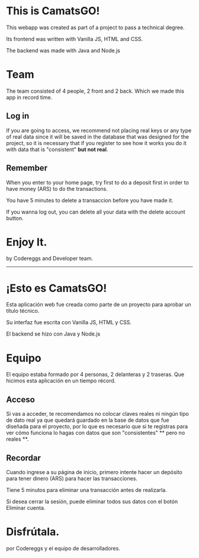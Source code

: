 # This is CamatsGO!

This webapp was created as part of a project to pass a technical degree.

Its frontend was written with Vanilla JS, HTML and CSS.

The backend was made with Java and Node.js

# Team

The team consisted of 4 people, 2 front and 2 back. Which we made this app in record time.

## Log in

If you are going to access, we recommend not placing real keys or any type of real data since it will be saved in the database that was designed for the project, so it is necessary that if you register to see how it works you do it with data that is "consistent" **but not real**.

## Remember

When you enter to your home page, try first to do a deposit first in order to have money (ARS) to do the transactions.

You have 5 minutes to delete a transaccion before you have made it.

If you wanna log out, you can delete all your data with the delete account button.


# Enjoy It.
by Codereggs and Developer team.

-----------------------------------------------------------------------------------------------------------------------------------

# ¡Esto es CamatsGO!

Esta aplicación web fue creada como parte de un proyecto para aprobar un título técnico.

Su interfaz fue escrita con Vanilla JS, HTML y CSS.

El backend se hizo con Java y Node.js

# Equipo

El equipo estaba formado por 4 personas, 2 delanteras y 2 traseras. Que hicimos esta aplicación en un tiempo récord.

## Acceso

Si vas a acceder, te recomendamos no colocar claves reales ni ningún tipo de dato real ya que quedará guardado en la base de datos que fue diseñada para el proyecto, por lo que es necesario que si te registras para ver cómo funciona lo hagas con datos que son "consistentes" ** pero no reales **.

## Recordar

Cuando ingrese a su página de inicio, primero intente hacer un depósito para tener dinero (ARS) para hacer las transacciones.

Tiene 5 minutos para eliminar una transacción antes de realizarla.

Si desea cerrar la sesión, puede eliminar todos sus datos con el botón Eliminar cuenta.


# Disfrútala.
por Codereggs y el equipo de desarrolladores.
